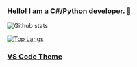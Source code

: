 ### Hello! I am a C#/Python developer. 👋

![Github stats](https://github-readme-stats.vercel.app/api?username=D1og0&count_private=true&theme=midnight-purple)

[![Top Langs](https://github-readme-stats.vercel.app/api/top-langs/?username=D1og0&count_private=true&layout=compact&theme=midnight-purple)](https://github.com/anuraghazra/github-readme-stats)

### [VS Code Theme](https://marketplace.visualstudio.com/items?itemName=zhuangtongfa.Material-theme)
